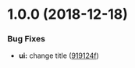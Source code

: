 # 1.0.0 (2018-12-18)


### Bug Fixes

* **ui:** change title ([919124f](https://github.com/pathephone/pathephone-web/commit/919124f))
